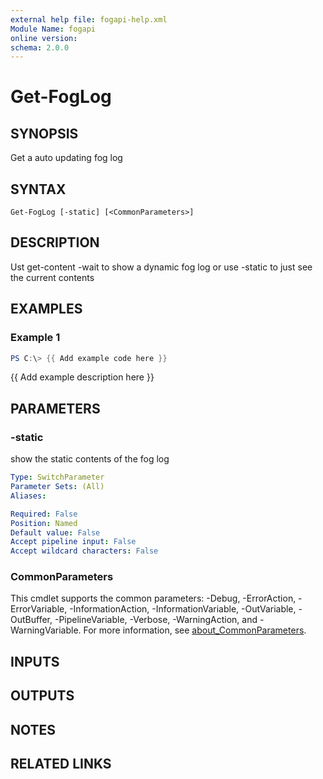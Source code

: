 ```yaml
---
external help file: fogapi-help.xml
Module Name: fogapi
online version:
schema: 2.0.0
---
```


# Get-FogLog

## SYNOPSIS
Get a auto updating fog log

## SYNTAX

```
Get-FogLog [-static] [<CommonParameters>]
```

## DESCRIPTION
Ust get-content -wait to show a dynamic fog log or use -static to just see the current contents

## EXAMPLES

### Example 1
```powershell
PS C:\> {{ Add example code here }}
```

{{ Add example description here }}

## PARAMETERS

### -static
show the static contents of the fog log

```yaml
Type: SwitchParameter
Parameter Sets: (All)
Aliases:

Required: False
Position: Named
Default value: False
Accept pipeline input: False
Accept wildcard characters: False
```

### CommonParameters
This cmdlet supports the common parameters: -Debug, -ErrorAction, -ErrorVariable, -InformationAction, -InformationVariable, -OutVariable, -OutBuffer, -PipelineVariable, -Verbose, -WarningAction, and -WarningVariable. For more information, see [about_CommonParameters](http://go.microsoft.com/fwlink/?LinkID=113216).

## INPUTS

## OUTPUTS

## NOTES

## RELATED LINKS
